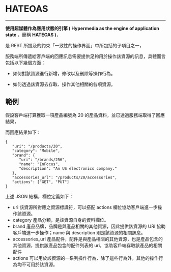 # **HATEOAS**

---

**使用超媒體作為應用狀態的引擎 \( Hypermedia as the engine of application state** ，簡稱 **HATEOAS \)**，

是 REST 所提及的約束「一致性的操作界面」中所包括的子項目之一，

服務端所傳遞給客戶端的回應訊息需要提供足夠用於操作該資源的訊息，具體而言包括以下幾個方面：

* 如何對該資源進行新增，修改以及刪除等操作行為。

* 如何透過該資源去存取、操作其他相關的各項資源。


## 範例

假設客戶端打算獲取一項產品編號為 20 的產品資料，並已透過服務端取得了回應結果，

而回應結果如下：

```
{
   "uri": "/products/20",
   "category": "Mobile",
   "brand": {
      "uri": "/brands/256",
      "name": "InFocus",
      "description": "An US electronics company."
   },
   "accessories_url": "/products/20/accessories",
   "actions": ["GET", "PUT"]
}
```

上述 JSON 結構，欄位定義如下：

* uri
  該資源所對應之資源標識符，可以搭配 actions 欄位協助客戶端進一步操作該資源。
* category
  產品分類，是該資源自身的資料欄位。
* brand
  產品品牌，品牌是與產品相關的其他資源，因此提供該資源的 URI 協助客戶端進一步操作；name 與 description 則是該資源的相關訊息。
* accessories\_url
  產品配件，配件是與產品相關的其他資源，也是產品包含的其他資源，提供該產品包含的配件列表的 uri，協助客戶端存取該產品的相關配件
* actions
  可以用於該資源的一系列操作行為，除了這些行為外，其他的操作行為均不可用於該資源。


